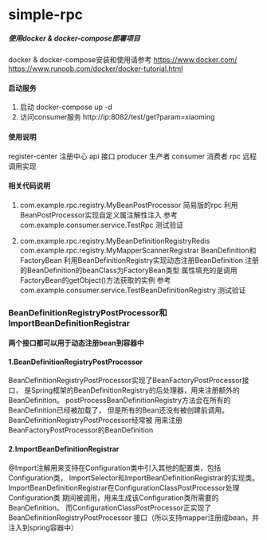 # simple-rpc

##### 使用docker & docker-compose部署项目
docker & docker-compose安装和使用请参考
https://www.docker.com/
https://www.runoob.com/docker/docker-tutorial.html

#### 启动服务
1. 启动 docker-compose up -d 
2. 访问consumer服务  http://ip:8082/test/get?param=xiaoming

#### 使用说明
register-center 注册中心
api 接口
producer 生产者
consumer 消费者
rpc 远程调用实现

#### 相关代码说明

1. 
    com.example.rpc.registry.MyBeanPostProcessor
    简易版的rpc 利用BeanPostProcessor实现自定义属注解性注入
    参考 com.example.consumer.service.TestRpc 测试验证
  
2. 
    com.example.rpc.registry.MyBeanDefinitionRegistryRedis
    com.example.rpc.registry.MyMapperScannerRegistrar
    BeanDefinition和FactoryBean
    利用BeanDefinitionRegistry实现动态注册BeanDefinition
    注册的BeanDefinition的beanClass为FactoryBean类型
    属性填充的是调用FactoryBean的getObject()方法获取的实例
    参考 com.example.consumer.service.TestBeanDefinitionRegistry 测试验证
  

### BeanDefinitionRegistryPostProcessor和ImportBeanDefinitionRegistrar
#### 两个接口都可以用于动态注册bean到容器中

#### 1.BeanDefinitionRegistryPostProcessor
BeanDefinitionRegistryPostProcessor实现了BeanFactoryPostProcessor接口，
是Spring框架的BeanDefinitionRegistry的后处理器，用来注册额外的BeanDefinition。
postProcessBeanDefinitionRegistry方法会在所有的BeanDefinition已经被加载了，
但是所有的Bean还没有被创建前调用。BeanDefinitionRegistryPostProcessor经常被
用来注册BeanFactoryPostProcessor的BeanDefinition

#### 2.ImportBeanDefinitionRegistrar
@Import注解用来支持在Configuration类中引入其他的配置类，包括Configuration类，
ImportSelector和ImportBeanDefinitionRegistrar的实现类。
ImportBeanDefinitionRegistrar在ConfigurationClassPostProcessor处理Configuration类
期间被调用，用来生成该Configuration类所需要的BeanDefinition。
而ConfigurationClassPostProcessor正实现了BeanDefinitionRegistryPostProcessor
接口（所以支持mapper注册成bean，并注入到spring容器中）





